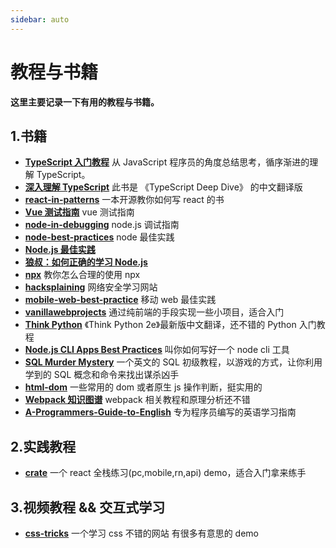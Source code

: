 ```yaml
---
sidebar: auto
---
```


# 教程与书籍

**这里主要记录一下有用的教程与书籍。**

## 1.书籍

- [**TypeScript 入门教程**](https://ts.xcatliu.com/) 从 JavaScript 程序员的角度总结思考，循序渐进的理解 TypeScript。
- [**深入理解 TypeScript**](https://jkchao.github.io/typescript-book-chinese/#why/) 此书是 《TypeScript Deep Dive》 的中文翻译版
- [**react-in-patterns**](https://github.com/SangKa/react-in-patterns-cn) 一本开源教你如何写 react 的书
- [**Vue 测试指南**](https://lmiller1990.github.io/vue-testing-handbook/zh-CN/) vue 测试指南
- [**node-in-debugging**](https://github.com/nswbmw/node-in-debugging) node.js 调试指南
- [**node-best-practices**](https://github.com/i0natan/nodebestpractices) node 最佳实践
- [**Node.js 最佳实践**](https://github.com/i0natan/nodebestpractices/blob/master/README.chinese.md)
- [**狼叔：如何正确的学习 Node.js**](https://github.com/i5ting/How-to-learn-node-correctly)
- [**npx**](https://egghead.io/courses/execute-npm-package-binaries-with-the-npx-package-runner) 教你怎么合理的使用 npx
- [**hacksplaining**](https://www.hacksplaining.com/lessons) 网络安全学习网站
- [**mobile-web-best-practice**](https://github.com/mcuking/mobile-web-best-practice) 移动 web 最佳实践
- [**vanillawebprojects**](https://github.com/bradtraversy/vanillawebprojects) 通过纯前端的手段实现一些小项目，适合入门
- [**Think Python**](https://codingpy.com/books/thinkpython2/index.html) 《Think Python 2e》最新版中文翻译，还不错的 Python 入门教程
- [**Node.js CLI Apps Best Practices**](https://github.com/lirantal/nodejs-cli-apps-best-practices) 叫你如何写好一个 node cli 工具
- [**SQL Murder Mystery**](https://mystery.knightlab.com/walkthrough.html) 一个英文的 SQL 初级教程，以游戏的方式，让你利用学到的 SQL 概念和命令来找出谋杀凶手
- [**html-dom**](https://github.com/phuoc-ng/html-dom) 一些常用的 dom 或者原生 js 操作判断，挺实用的
- [**Webpack 知识图谱**](https://tsejx.github.io/webpack-guidebook/) webpack 相关教程和原理分析还不错
- [**A-Programmers-Guide-to-English**](https://a-programmers-guide-to-english.harryyu.me/#) 专为程序员编写的英语学习指南

## 2.实践教程
- [**crate**](https://github.com/atulmy/crate) 一个 react 全栈练习(pc,mobile,rn,api) demo，适合入门拿来练手

## 3.视频教程 && 交互式学习
- [**css-tricks**](https://css-tricks.com/) 一个学习 css 不错的网站 有很多有意思的 demo
